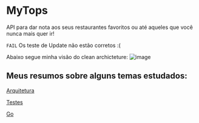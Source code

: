 # MyTops

API para dar nota aos seus restaurantes favoritos ou até aqueles que você nunca mais quer ir!

`FAIL` Os teste de Update não estão corretos :(

Abaixo segue minha visão do clean archicteture:
![image](https://user-images.githubusercontent.com/98241492/209588324-ae03b527-1b5e-43d7-8806-548631127087.png)

## Meus resumos sobre alguns temas estudados:

[Arquitetura](https://www.notion.so/joanavidon/Arquitetura-Design-4b201c3dec7441d580356a6f415aea01)

[Testes](https://www.notion.so/joanavidon/Testes-de-Unidade-042de52263024548b03508d9671353f7)

[Go](https://www.notion.so/joanavidon/Go-150fab3ab8fc4d60a58a025e28d97051)
